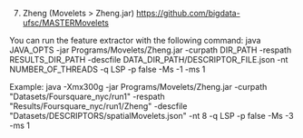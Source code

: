 7. Zheng (Movelets > Zheng.jar)
https://github.com/bigdata-ufsc/MASTERMovelets

You can run the feature extractor with the following command:
java  JAVA_OPTS -jar Programs/Movelets/Zheng.jar -curpath DIR_PATH -respath RESULTS_DIR_PATH -descfile DATA_DIR_PATH/DESCRIPTOR_FILE.json -nt NUMBER_OF_THREADS -q LSP -p false -Ms -1 -ms 1 

Example:
java -Xmx300g -jar Programs/Movelets/Zheng.jar -curpath "Datasets/Foursquare_nyc/run1" -respath "Results/Foursquare_nyc/run1/Zheng" -descfile "Datasets/DESCRIPTORS/spatialMovelets.json" -nt 8 -q LSP -p false -Ms -3 -ms 1 
